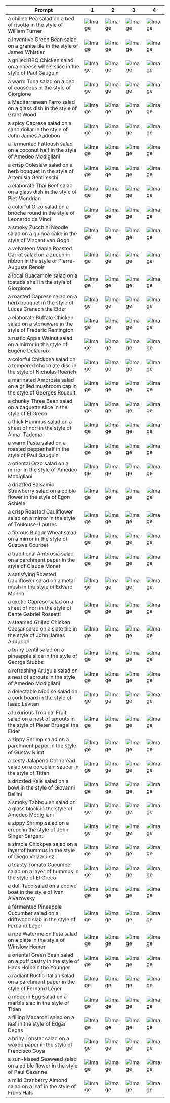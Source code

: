 | Prompt | 1 | 2 | 3 | 4 |
|-|-|-|-|-|
| a chilled Pea salad on a bed of risotto in the style of William Turner | ![Image](https://salad-benchmark-public-assets.s3.us-east-2.amazonaws.com/sdxl/f29759e0-5295-4a78-9bb6-e1834612ba80-0.jpg) | ![Image](https://salad-benchmark-public-assets.s3.us-east-2.amazonaws.com/sdxl/f29759e0-5295-4a78-9bb6-e1834612ba80-1.jpg) | ![Image](https://salad-benchmark-public-assets.s3.us-east-2.amazonaws.com/sdxl/f29759e0-5295-4a78-9bb6-e1834612ba80-2.jpg) | ![Image](https://salad-benchmark-public-assets.s3.us-east-2.amazonaws.com/sdxl/f29759e0-5295-4a78-9bb6-e1834612ba80-3.jpg) |
| a inventive Green Bean salad on a granite tile in the style of James Whistler | ![Image](https://salad-benchmark-public-assets.s3.us-east-2.amazonaws.com/sdxl/e3336d53-5f5e-4289-9fa5-75c8f2b9f4d7-0.jpg) | ![Image](https://salad-benchmark-public-assets.s3.us-east-2.amazonaws.com/sdxl/e3336d53-5f5e-4289-9fa5-75c8f2b9f4d7-1.jpg) | ![Image](https://salad-benchmark-public-assets.s3.us-east-2.amazonaws.com/sdxl/e3336d53-5f5e-4289-9fa5-75c8f2b9f4d7-2.jpg) | ![Image](https://salad-benchmark-public-assets.s3.us-east-2.amazonaws.com/sdxl/e3336d53-5f5e-4289-9fa5-75c8f2b9f4d7-3.jpg) |
| a grilled BBQ Chicken salad on a cheese wheel slice in the style of Paul Gauguin | ![Image](https://salad-benchmark-public-assets.s3.us-east-2.amazonaws.com/sdxl/a3724148-0c61-483e-8cf5-0d9f307f7814-0.jpg) | ![Image](https://salad-benchmark-public-assets.s3.us-east-2.amazonaws.com/sdxl/a3724148-0c61-483e-8cf5-0d9f307f7814-1.jpg) | ![Image](https://salad-benchmark-public-assets.s3.us-east-2.amazonaws.com/sdxl/a3724148-0c61-483e-8cf5-0d9f307f7814-2.jpg) | ![Image](https://salad-benchmark-public-assets.s3.us-east-2.amazonaws.com/sdxl/a3724148-0c61-483e-8cf5-0d9f307f7814-3.jpg) |
| a warm Tuna salad on a bed of couscous in the style of Giorgione | ![Image](https://salad-benchmark-public-assets.s3.us-east-2.amazonaws.com/sdxl/18c632e6-e5af-434c-9fcb-626d2a1a2f80-0.jpg) | ![Image](https://salad-benchmark-public-assets.s3.us-east-2.amazonaws.com/sdxl/18c632e6-e5af-434c-9fcb-626d2a1a2f80-1.jpg) | ![Image](https://salad-benchmark-public-assets.s3.us-east-2.amazonaws.com/sdxl/18c632e6-e5af-434c-9fcb-626d2a1a2f80-2.jpg) | ![Image](https://salad-benchmark-public-assets.s3.us-east-2.amazonaws.com/sdxl/18c632e6-e5af-434c-9fcb-626d2a1a2f80-3.jpg) |
| a Mediterranean Farro salad on a glass dish in the style of Grant Wood | ![Image](https://salad-benchmark-public-assets.s3.us-east-2.amazonaws.com/sdxl/892ae60c-19df-4e55-ab75-faf41cffe5e9-0.jpg) | ![Image](https://salad-benchmark-public-assets.s3.us-east-2.amazonaws.com/sdxl/892ae60c-19df-4e55-ab75-faf41cffe5e9-1.jpg) | ![Image](https://salad-benchmark-public-assets.s3.us-east-2.amazonaws.com/sdxl/892ae60c-19df-4e55-ab75-faf41cffe5e9-2.jpg) | ![Image](https://salad-benchmark-public-assets.s3.us-east-2.amazonaws.com/sdxl/892ae60c-19df-4e55-ab75-faf41cffe5e9-3.jpg) |
| a spicy Caprese salad on a sand dollar in the style of John James Audubon | ![Image](https://salad-benchmark-public-assets.s3.us-east-2.amazonaws.com/sdxl/ddd6db95-c31a-4749-a3ee-3b7f322827a7-0.jpg) | ![Image](https://salad-benchmark-public-assets.s3.us-east-2.amazonaws.com/sdxl/ddd6db95-c31a-4749-a3ee-3b7f322827a7-1.jpg) | ![Image](https://salad-benchmark-public-assets.s3.us-east-2.amazonaws.com/sdxl/ddd6db95-c31a-4749-a3ee-3b7f322827a7-2.jpg) | ![Image](https://salad-benchmark-public-assets.s3.us-east-2.amazonaws.com/sdxl/ddd6db95-c31a-4749-a3ee-3b7f322827a7-3.jpg) |
| a fermented Fattoush salad on a coconut half in the style of Amedeo Modigliani | ![Image](https://salad-benchmark-public-assets.s3.us-east-2.amazonaws.com/sdxl/1d6519c4-07d8-40fb-b6b0-e80dfca75c49-0.jpg) | ![Image](https://salad-benchmark-public-assets.s3.us-east-2.amazonaws.com/sdxl/1d6519c4-07d8-40fb-b6b0-e80dfca75c49-1.jpg) | ![Image](https://salad-benchmark-public-assets.s3.us-east-2.amazonaws.com/sdxl/1d6519c4-07d8-40fb-b6b0-e80dfca75c49-2.jpg) | ![Image](https://salad-benchmark-public-assets.s3.us-east-2.amazonaws.com/sdxl/1d6519c4-07d8-40fb-b6b0-e80dfca75c49-3.jpg) |
| a crisp Coleslaw salad on a herb bouquet in the style of Artemisia Gentileschi | ![Image](https://salad-benchmark-public-assets.s3.us-east-2.amazonaws.com/sdxl/e6c14922-c62d-4a40-a457-75cad0ed90b7-0.jpg) | ![Image](https://salad-benchmark-public-assets.s3.us-east-2.amazonaws.com/sdxl/e6c14922-c62d-4a40-a457-75cad0ed90b7-1.jpg) | ![Image](https://salad-benchmark-public-assets.s3.us-east-2.amazonaws.com/sdxl/e6c14922-c62d-4a40-a457-75cad0ed90b7-2.jpg) | ![Image](https://salad-benchmark-public-assets.s3.us-east-2.amazonaws.com/sdxl/e6c14922-c62d-4a40-a457-75cad0ed90b7-3.jpg) |
| a elaborate Thai Beef salad on a glass dish in the style of Piet Mondrian | ![Image](https://salad-benchmark-public-assets.s3.us-east-2.amazonaws.com/sdxl/7f16e167-577b-4c87-b2fa-85e304681a1f-0.jpg) | ![Image](https://salad-benchmark-public-assets.s3.us-east-2.amazonaws.com/sdxl/7f16e167-577b-4c87-b2fa-85e304681a1f-1.jpg) | ![Image](https://salad-benchmark-public-assets.s3.us-east-2.amazonaws.com/sdxl/7f16e167-577b-4c87-b2fa-85e304681a1f-2.jpg) | ![Image](https://salad-benchmark-public-assets.s3.us-east-2.amazonaws.com/sdxl/7f16e167-577b-4c87-b2fa-85e304681a1f-3.jpg) |
| a colorful Orzo salad on a brioche round in the style of Leonardo da Vinci | ![Image](https://salad-benchmark-public-assets.s3.us-east-2.amazonaws.com/sdxl/3f7f4a16-965f-4ef4-bd92-03f3eef20020-0.jpg) | ![Image](https://salad-benchmark-public-assets.s3.us-east-2.amazonaws.com/sdxl/3f7f4a16-965f-4ef4-bd92-03f3eef20020-1.jpg) | ![Image](https://salad-benchmark-public-assets.s3.us-east-2.amazonaws.com/sdxl/3f7f4a16-965f-4ef4-bd92-03f3eef20020-2.jpg) | ![Image](https://salad-benchmark-public-assets.s3.us-east-2.amazonaws.com/sdxl/3f7f4a16-965f-4ef4-bd92-03f3eef20020-3.jpg) |
| a smoky Zucchini Noodle salad on a quinoa cake in the style of Vincent van Gogh | ![Image](https://salad-benchmark-public-assets.s3.us-east-2.amazonaws.com/sdxl/e9c49a53-3706-4dcf-8624-1e964068859c-0.jpg) | ![Image](https://salad-benchmark-public-assets.s3.us-east-2.amazonaws.com/sdxl/e9c49a53-3706-4dcf-8624-1e964068859c-1.jpg) | ![Image](https://salad-benchmark-public-assets.s3.us-east-2.amazonaws.com/sdxl/e9c49a53-3706-4dcf-8624-1e964068859c-2.jpg) | ![Image](https://salad-benchmark-public-assets.s3.us-east-2.amazonaws.com/sdxl/e9c49a53-3706-4dcf-8624-1e964068859c-3.jpg) |
| a velveteen Maple Roasted Carrot salad on a zucchini ribbon in the style of Pierre-Auguste Renoir | ![Image](https://salad-benchmark-public-assets.s3.us-east-2.amazonaws.com/sdxl/95f09d95-c9d8-4ec2-853b-fe8d68c42d61-0.jpg) | ![Image](https://salad-benchmark-public-assets.s3.us-east-2.amazonaws.com/sdxl/95f09d95-c9d8-4ec2-853b-fe8d68c42d61-1.jpg) | ![Image](https://salad-benchmark-public-assets.s3.us-east-2.amazonaws.com/sdxl/95f09d95-c9d8-4ec2-853b-fe8d68c42d61-2.jpg) | ![Image](https://salad-benchmark-public-assets.s3.us-east-2.amazonaws.com/sdxl/95f09d95-c9d8-4ec2-853b-fe8d68c42d61-3.jpg) |
| a local Guacamole salad on a tostada shell in the style of Giorgione | ![Image](https://salad-benchmark-public-assets.s3.us-east-2.amazonaws.com/sdxl/9f4929f2-f0bf-48d4-8683-65d3d66786d2-0.jpg) | ![Image](https://salad-benchmark-public-assets.s3.us-east-2.amazonaws.com/sdxl/9f4929f2-f0bf-48d4-8683-65d3d66786d2-1.jpg) | ![Image](https://salad-benchmark-public-assets.s3.us-east-2.amazonaws.com/sdxl/9f4929f2-f0bf-48d4-8683-65d3d66786d2-2.jpg) | ![Image](https://salad-benchmark-public-assets.s3.us-east-2.amazonaws.com/sdxl/9f4929f2-f0bf-48d4-8683-65d3d66786d2-3.jpg) |
| a roasted Caprese salad on a herb bouquet in the style of Lucas Cranach the Elder | ![Image](https://salad-benchmark-public-assets.s3.us-east-2.amazonaws.com/sdxl/ededad40-de11-4b72-bb7d-19d0b43ec186-0.jpg) | ![Image](https://salad-benchmark-public-assets.s3.us-east-2.amazonaws.com/sdxl/ededad40-de11-4b72-bb7d-19d0b43ec186-1.jpg) | ![Image](https://salad-benchmark-public-assets.s3.us-east-2.amazonaws.com/sdxl/ededad40-de11-4b72-bb7d-19d0b43ec186-2.jpg) | ![Image](https://salad-benchmark-public-assets.s3.us-east-2.amazonaws.com/sdxl/ededad40-de11-4b72-bb7d-19d0b43ec186-3.jpg) |
| a elaborate Buffalo Chicken salad on a stoneware in the style of Frederic Remington | ![Image](https://salad-benchmark-public-assets.s3.us-east-2.amazonaws.com/sdxl/b806d71d-4c8f-47ef-8501-4ce8748a85b3-0.jpg) | ![Image](https://salad-benchmark-public-assets.s3.us-east-2.amazonaws.com/sdxl/b806d71d-4c8f-47ef-8501-4ce8748a85b3-1.jpg) | ![Image](https://salad-benchmark-public-assets.s3.us-east-2.amazonaws.com/sdxl/b806d71d-4c8f-47ef-8501-4ce8748a85b3-2.jpg) | ![Image](https://salad-benchmark-public-assets.s3.us-east-2.amazonaws.com/sdxl/b806d71d-4c8f-47ef-8501-4ce8748a85b3-3.jpg) |
| a rustic Apple Walnut salad on a mirror in the style of Eugène Delacroix | ![Image](https://salad-benchmark-public-assets.s3.us-east-2.amazonaws.com/sdxl/c7180242-1d79-4efa-b093-f6abfb88a6ee-0.jpg) | ![Image](https://salad-benchmark-public-assets.s3.us-east-2.amazonaws.com/sdxl/c7180242-1d79-4efa-b093-f6abfb88a6ee-1.jpg) | ![Image](https://salad-benchmark-public-assets.s3.us-east-2.amazonaws.com/sdxl/c7180242-1d79-4efa-b093-f6abfb88a6ee-2.jpg) | ![Image](https://salad-benchmark-public-assets.s3.us-east-2.amazonaws.com/sdxl/c7180242-1d79-4efa-b093-f6abfb88a6ee-3.jpg) |
| a colorful Chickpea salad on a tempered chocolate disc in the style of Nicholas Roerich | ![Image](https://salad-benchmark-public-assets.s3.us-east-2.amazonaws.com/sdxl/03f2169c-75d5-4778-8bf5-d5929df62089-0.jpg) | ![Image](https://salad-benchmark-public-assets.s3.us-east-2.amazonaws.com/sdxl/03f2169c-75d5-4778-8bf5-d5929df62089-1.jpg) | ![Image](https://salad-benchmark-public-assets.s3.us-east-2.amazonaws.com/sdxl/03f2169c-75d5-4778-8bf5-d5929df62089-2.jpg) | ![Image](https://salad-benchmark-public-assets.s3.us-east-2.amazonaws.com/sdxl/03f2169c-75d5-4778-8bf5-d5929df62089-3.jpg) |
| a marinated Ambrosia salad on a grilled mushroom cap in the style of Georges Rouault | ![Image](https://salad-benchmark-public-assets.s3.us-east-2.amazonaws.com/sdxl/f27f7ce1-9cb2-4b5b-b824-3c10fc96629f-0.jpg) | ![Image](https://salad-benchmark-public-assets.s3.us-east-2.amazonaws.com/sdxl/f27f7ce1-9cb2-4b5b-b824-3c10fc96629f-1.jpg) | ![Image](https://salad-benchmark-public-assets.s3.us-east-2.amazonaws.com/sdxl/f27f7ce1-9cb2-4b5b-b824-3c10fc96629f-2.jpg) | ![Image](https://salad-benchmark-public-assets.s3.us-east-2.amazonaws.com/sdxl/f27f7ce1-9cb2-4b5b-b824-3c10fc96629f-3.jpg) |
| a chunky Three Bean salad on a baguette slice in the style of El Greco | ![Image](https://salad-benchmark-public-assets.s3.us-east-2.amazonaws.com/sdxl/97d87a54-1fe6-4dae-99ac-720798f87f46-0.jpg) | ![Image](https://salad-benchmark-public-assets.s3.us-east-2.amazonaws.com/sdxl/97d87a54-1fe6-4dae-99ac-720798f87f46-1.jpg) | ![Image](https://salad-benchmark-public-assets.s3.us-east-2.amazonaws.com/sdxl/97d87a54-1fe6-4dae-99ac-720798f87f46-2.jpg) | ![Image](https://salad-benchmark-public-assets.s3.us-east-2.amazonaws.com/sdxl/97d87a54-1fe6-4dae-99ac-720798f87f46-3.jpg) |
| a thick Hummus salad on a sheet of nori in the style of Alma-Tadema | ![Image](https://salad-benchmark-public-assets.s3.us-east-2.amazonaws.com/sdxl/50438c3a-4d80-4727-8354-a171d7e23774-0.jpg) | ![Image](https://salad-benchmark-public-assets.s3.us-east-2.amazonaws.com/sdxl/50438c3a-4d80-4727-8354-a171d7e23774-1.jpg) | ![Image](https://salad-benchmark-public-assets.s3.us-east-2.amazonaws.com/sdxl/50438c3a-4d80-4727-8354-a171d7e23774-2.jpg) | ![Image](https://salad-benchmark-public-assets.s3.us-east-2.amazonaws.com/sdxl/50438c3a-4d80-4727-8354-a171d7e23774-3.jpg) |
| a warm Pasta salad on a roasted pepper half in the style of Paul Gauguin | ![Image](https://salad-benchmark-public-assets.s3.us-east-2.amazonaws.com/sdxl/45f8ca25-7d36-46a8-978e-02f2071bbc7c-0.jpg) | ![Image](https://salad-benchmark-public-assets.s3.us-east-2.amazonaws.com/sdxl/45f8ca25-7d36-46a8-978e-02f2071bbc7c-1.jpg) | ![Image](https://salad-benchmark-public-assets.s3.us-east-2.amazonaws.com/sdxl/45f8ca25-7d36-46a8-978e-02f2071bbc7c-2.jpg) | ![Image](https://salad-benchmark-public-assets.s3.us-east-2.amazonaws.com/sdxl/45f8ca25-7d36-46a8-978e-02f2071bbc7c-3.jpg) |
| a oriental Orzo salad on a mirror in the style of Amedeo Modigliani | ![Image](https://salad-benchmark-public-assets.s3.us-east-2.amazonaws.com/sdxl/c3cf9eb3-7a8d-401d-8a02-e49ff1895a04-0.jpg) | ![Image](https://salad-benchmark-public-assets.s3.us-east-2.amazonaws.com/sdxl/c3cf9eb3-7a8d-401d-8a02-e49ff1895a04-1.jpg) | ![Image](https://salad-benchmark-public-assets.s3.us-east-2.amazonaws.com/sdxl/c3cf9eb3-7a8d-401d-8a02-e49ff1895a04-2.jpg) | ![Image](https://salad-benchmark-public-assets.s3.us-east-2.amazonaws.com/sdxl/c3cf9eb3-7a8d-401d-8a02-e49ff1895a04-3.jpg) |
| a drizzled Balsamic Strawberry salad on a edible flower in the style of Egon Schiele | ![Image](https://salad-benchmark-public-assets.s3.us-east-2.amazonaws.com/sdxl/b6c76750-ca63-4056-9af5-9d3099b580ec-0.jpg) | ![Image](https://salad-benchmark-public-assets.s3.us-east-2.amazonaws.com/sdxl/b6c76750-ca63-4056-9af5-9d3099b580ec-1.jpg) | ![Image](https://salad-benchmark-public-assets.s3.us-east-2.amazonaws.com/sdxl/b6c76750-ca63-4056-9af5-9d3099b580ec-2.jpg) | ![Image](https://salad-benchmark-public-assets.s3.us-east-2.amazonaws.com/sdxl/b6c76750-ca63-4056-9af5-9d3099b580ec-3.jpg) |
| a crisp Roasted Cauliflower salad on a mirror in the style of Toulouse-Lautrec | ![Image](https://salad-benchmark-public-assets.s3.us-east-2.amazonaws.com/sdxl/97459232-bc82-4a41-a662-6fc467746e41-0.jpg) | ![Image](https://salad-benchmark-public-assets.s3.us-east-2.amazonaws.com/sdxl/97459232-bc82-4a41-a662-6fc467746e41-1.jpg) | ![Image](https://salad-benchmark-public-assets.s3.us-east-2.amazonaws.com/sdxl/97459232-bc82-4a41-a662-6fc467746e41-2.jpg) | ![Image](https://salad-benchmark-public-assets.s3.us-east-2.amazonaws.com/sdxl/97459232-bc82-4a41-a662-6fc467746e41-3.jpg) |
| a fibrous Bulgur Wheat salad on a mirror in the style of Gustave Courbet | ![Image](https://salad-benchmark-public-assets.s3.us-east-2.amazonaws.com/sdxl/0bab930d-6b82-4989-b097-0b516643ca27-0.jpg) | ![Image](https://salad-benchmark-public-assets.s3.us-east-2.amazonaws.com/sdxl/0bab930d-6b82-4989-b097-0b516643ca27-1.jpg) | ![Image](https://salad-benchmark-public-assets.s3.us-east-2.amazonaws.com/sdxl/0bab930d-6b82-4989-b097-0b516643ca27-2.jpg) | ![Image](https://salad-benchmark-public-assets.s3.us-east-2.amazonaws.com/sdxl/0bab930d-6b82-4989-b097-0b516643ca27-3.jpg) |
| a traditional Ambrosia salad on a parchment paper in the style of Claude Monet | ![Image](https://salad-benchmark-public-assets.s3.us-east-2.amazonaws.com/sdxl/b9be4d55-b3eb-42ba-b64d-ddc5d50fb041-0.jpg) | ![Image](https://salad-benchmark-public-assets.s3.us-east-2.amazonaws.com/sdxl/b9be4d55-b3eb-42ba-b64d-ddc5d50fb041-1.jpg) | ![Image](https://salad-benchmark-public-assets.s3.us-east-2.amazonaws.com/sdxl/b9be4d55-b3eb-42ba-b64d-ddc5d50fb041-2.jpg) | ![Image](https://salad-benchmark-public-assets.s3.us-east-2.amazonaws.com/sdxl/b9be4d55-b3eb-42ba-b64d-ddc5d50fb041-3.jpg) |
| a satisfying Roasted Cauliflower salad on a metal mesh in the style of Edvard Munch | ![Image](https://salad-benchmark-public-assets.s3.us-east-2.amazonaws.com/sdxl/251839c6-2e74-4e6a-9b17-7d401307bc24-0.jpg) | ![Image](https://salad-benchmark-public-assets.s3.us-east-2.amazonaws.com/sdxl/251839c6-2e74-4e6a-9b17-7d401307bc24-1.jpg) | ![Image](https://salad-benchmark-public-assets.s3.us-east-2.amazonaws.com/sdxl/251839c6-2e74-4e6a-9b17-7d401307bc24-2.jpg) | ![Image](https://salad-benchmark-public-assets.s3.us-east-2.amazonaws.com/sdxl/251839c6-2e74-4e6a-9b17-7d401307bc24-3.jpg) |
| a exotic Caprese salad on a sheet of nori in the style of Dante Gabriel Rossetti | ![Image](https://salad-benchmark-public-assets.s3.us-east-2.amazonaws.com/sdxl/30103f1f-55a6-4b39-bc48-8f307b844489-0.jpg) | ![Image](https://salad-benchmark-public-assets.s3.us-east-2.amazonaws.com/sdxl/30103f1f-55a6-4b39-bc48-8f307b844489-1.jpg) | ![Image](https://salad-benchmark-public-assets.s3.us-east-2.amazonaws.com/sdxl/30103f1f-55a6-4b39-bc48-8f307b844489-2.jpg) | ![Image](https://salad-benchmark-public-assets.s3.us-east-2.amazonaws.com/sdxl/30103f1f-55a6-4b39-bc48-8f307b844489-3.jpg) |
| a steamed Grilled Chicken Caesar salad on a slate tile in the style of John James Audubon | ![Image](https://salad-benchmark-public-assets.s3.us-east-2.amazonaws.com/sdxl/e4245cca-764c-40d0-a280-4a61eb80859d-0.jpg) | ![Image](https://salad-benchmark-public-assets.s3.us-east-2.amazonaws.com/sdxl/e4245cca-764c-40d0-a280-4a61eb80859d-1.jpg) | ![Image](https://salad-benchmark-public-assets.s3.us-east-2.amazonaws.com/sdxl/e4245cca-764c-40d0-a280-4a61eb80859d-2.jpg) | ![Image](https://salad-benchmark-public-assets.s3.us-east-2.amazonaws.com/sdxl/e4245cca-764c-40d0-a280-4a61eb80859d-3.jpg) |
| a briny Lentil salad on a pineapple slice in the style of George Stubbs | ![Image](https://salad-benchmark-public-assets.s3.us-east-2.amazonaws.com/sdxl/9a6fed06-b6e1-48e1-8523-12bd0c3e1ae6-0.jpg) | ![Image](https://salad-benchmark-public-assets.s3.us-east-2.amazonaws.com/sdxl/9a6fed06-b6e1-48e1-8523-12bd0c3e1ae6-1.jpg) | ![Image](https://salad-benchmark-public-assets.s3.us-east-2.amazonaws.com/sdxl/9a6fed06-b6e1-48e1-8523-12bd0c3e1ae6-2.jpg) | ![Image](https://salad-benchmark-public-assets.s3.us-east-2.amazonaws.com/sdxl/9a6fed06-b6e1-48e1-8523-12bd0c3e1ae6-3.jpg) |
| a refreshing Arugula salad on a nest of sprouts in the style of Amedeo Modigliani | ![Image](https://salad-benchmark-public-assets.s3.us-east-2.amazonaws.com/sdxl/f9734213-80bd-402b-83a7-6887b3366578-0.jpg) | ![Image](https://salad-benchmark-public-assets.s3.us-east-2.amazonaws.com/sdxl/f9734213-80bd-402b-83a7-6887b3366578-1.jpg) | ![Image](https://salad-benchmark-public-assets.s3.us-east-2.amazonaws.com/sdxl/f9734213-80bd-402b-83a7-6887b3366578-2.jpg) | ![Image](https://salad-benchmark-public-assets.s3.us-east-2.amazonaws.com/sdxl/f9734213-80bd-402b-83a7-6887b3366578-3.jpg) |
| a delectable Nicoise salad on a cork board in the style of Isaac Levitan | ![Image](https://salad-benchmark-public-assets.s3.us-east-2.amazonaws.com/sdxl/b1230fed-7bca-4346-b491-e3b721e41a17-0.jpg) | ![Image](https://salad-benchmark-public-assets.s3.us-east-2.amazonaws.com/sdxl/b1230fed-7bca-4346-b491-e3b721e41a17-1.jpg) | ![Image](https://salad-benchmark-public-assets.s3.us-east-2.amazonaws.com/sdxl/b1230fed-7bca-4346-b491-e3b721e41a17-2.jpg) | ![Image](https://salad-benchmark-public-assets.s3.us-east-2.amazonaws.com/sdxl/b1230fed-7bca-4346-b491-e3b721e41a17-3.jpg) |
| a luxurious Tropical Fruit salad on a nest of sprouts in the style of Pieter Bruegel the Elder | ![Image](https://salad-benchmark-public-assets.s3.us-east-2.amazonaws.com/sdxl/bdb553cf-24c8-4242-ba83-f585021b98e0-0.jpg) | ![Image](https://salad-benchmark-public-assets.s3.us-east-2.amazonaws.com/sdxl/bdb553cf-24c8-4242-ba83-f585021b98e0-1.jpg) | ![Image](https://salad-benchmark-public-assets.s3.us-east-2.amazonaws.com/sdxl/bdb553cf-24c8-4242-ba83-f585021b98e0-2.jpg) | ![Image](https://salad-benchmark-public-assets.s3.us-east-2.amazonaws.com/sdxl/bdb553cf-24c8-4242-ba83-f585021b98e0-3.jpg) |
| a zippy Shrimp salad on a parchment paper in the style of Gustav Klimt | ![Image](https://salad-benchmark-public-assets.s3.us-east-2.amazonaws.com/sdxl/eac570e9-657e-4067-9c95-23c24440726a-0.jpg) | ![Image](https://salad-benchmark-public-assets.s3.us-east-2.amazonaws.com/sdxl/eac570e9-657e-4067-9c95-23c24440726a-1.jpg) | ![Image](https://salad-benchmark-public-assets.s3.us-east-2.amazonaws.com/sdxl/eac570e9-657e-4067-9c95-23c24440726a-2.jpg) | ![Image](https://salad-benchmark-public-assets.s3.us-east-2.amazonaws.com/sdxl/eac570e9-657e-4067-9c95-23c24440726a-3.jpg) |
| a zesty Jalapeno Cornbread salad on a porcelain saucer in the style of Titian | ![Image](https://salad-benchmark-public-assets.s3.us-east-2.amazonaws.com/sdxl/c5a81cf3-3fb8-4965-bc22-c0050b85f0a1-0.jpg) | ![Image](https://salad-benchmark-public-assets.s3.us-east-2.amazonaws.com/sdxl/c5a81cf3-3fb8-4965-bc22-c0050b85f0a1-1.jpg) | ![Image](https://salad-benchmark-public-assets.s3.us-east-2.amazonaws.com/sdxl/c5a81cf3-3fb8-4965-bc22-c0050b85f0a1-2.jpg) | ![Image](https://salad-benchmark-public-assets.s3.us-east-2.amazonaws.com/sdxl/c5a81cf3-3fb8-4965-bc22-c0050b85f0a1-3.jpg) |
| a drizzled Kale salad on a bowl in the style of Giovanni Bellini | ![Image](https://salad-benchmark-public-assets.s3.us-east-2.amazonaws.com/sdxl/8d41226e-3ac9-453a-b668-146551c2c405-0.jpg) | ![Image](https://salad-benchmark-public-assets.s3.us-east-2.amazonaws.com/sdxl/8d41226e-3ac9-453a-b668-146551c2c405-1.jpg) | ![Image](https://salad-benchmark-public-assets.s3.us-east-2.amazonaws.com/sdxl/8d41226e-3ac9-453a-b668-146551c2c405-2.jpg) | ![Image](https://salad-benchmark-public-assets.s3.us-east-2.amazonaws.com/sdxl/8d41226e-3ac9-453a-b668-146551c2c405-3.jpg) |
| a smoky Tabbouleh salad on a glass block in the style of Amedeo Modigliani | ![Image](https://salad-benchmark-public-assets.s3.us-east-2.amazonaws.com/sdxl/8796bf58-b6b6-4abf-b77e-0df72e9eae9b-0.jpg) | ![Image](https://salad-benchmark-public-assets.s3.us-east-2.amazonaws.com/sdxl/8796bf58-b6b6-4abf-b77e-0df72e9eae9b-1.jpg) | ![Image](https://salad-benchmark-public-assets.s3.us-east-2.amazonaws.com/sdxl/8796bf58-b6b6-4abf-b77e-0df72e9eae9b-2.jpg) | ![Image](https://salad-benchmark-public-assets.s3.us-east-2.amazonaws.com/sdxl/8796bf58-b6b6-4abf-b77e-0df72e9eae9b-3.jpg) |
| a zippy Shrimp salad on a crepe in the style of John Singer Sargent | ![Image](https://salad-benchmark-public-assets.s3.us-east-2.amazonaws.com/sdxl/2b932a12-8b47-4cf6-ba9a-ab6f93ecbda2-0.jpg) | ![Image](https://salad-benchmark-public-assets.s3.us-east-2.amazonaws.com/sdxl/2b932a12-8b47-4cf6-ba9a-ab6f93ecbda2-1.jpg) | ![Image](https://salad-benchmark-public-assets.s3.us-east-2.amazonaws.com/sdxl/2b932a12-8b47-4cf6-ba9a-ab6f93ecbda2-2.jpg) | ![Image](https://salad-benchmark-public-assets.s3.us-east-2.amazonaws.com/sdxl/2b932a12-8b47-4cf6-ba9a-ab6f93ecbda2-3.jpg) |
| a simple Chickpea salad on a layer of hummus in the style of Diego Velázquez | ![Image](https://salad-benchmark-public-assets.s3.us-east-2.amazonaws.com/sdxl/ac13dde0-ae39-441a-9685-f668e8e49749-0.jpg) | ![Image](https://salad-benchmark-public-assets.s3.us-east-2.amazonaws.com/sdxl/ac13dde0-ae39-441a-9685-f668e8e49749-1.jpg) | ![Image](https://salad-benchmark-public-assets.s3.us-east-2.amazonaws.com/sdxl/ac13dde0-ae39-441a-9685-f668e8e49749-2.jpg) | ![Image](https://salad-benchmark-public-assets.s3.us-east-2.amazonaws.com/sdxl/ac13dde0-ae39-441a-9685-f668e8e49749-3.jpg) |
| a toasty Tomato Cucumber salad on a layer of hummus in the style of El Greco | ![Image](https://salad-benchmark-public-assets.s3.us-east-2.amazonaws.com/sdxl/067a9961-5507-4170-b46f-9165bff2e355-0.jpg) | ![Image](https://salad-benchmark-public-assets.s3.us-east-2.amazonaws.com/sdxl/067a9961-5507-4170-b46f-9165bff2e355-1.jpg) | ![Image](https://salad-benchmark-public-assets.s3.us-east-2.amazonaws.com/sdxl/067a9961-5507-4170-b46f-9165bff2e355-2.jpg) | ![Image](https://salad-benchmark-public-assets.s3.us-east-2.amazonaws.com/sdxl/067a9961-5507-4170-b46f-9165bff2e355-3.jpg) |
| a dull Taco salad on a endive boat in the style of Ivan Aivazovsky | ![Image](https://salad-benchmark-public-assets.s3.us-east-2.amazonaws.com/sdxl/20553d4c-e5bb-44ec-ba1e-1bf2d0df1bec-0.jpg) | ![Image](https://salad-benchmark-public-assets.s3.us-east-2.amazonaws.com/sdxl/20553d4c-e5bb-44ec-ba1e-1bf2d0df1bec-1.jpg) | ![Image](https://salad-benchmark-public-assets.s3.us-east-2.amazonaws.com/sdxl/20553d4c-e5bb-44ec-ba1e-1bf2d0df1bec-2.jpg) | ![Image](https://salad-benchmark-public-assets.s3.us-east-2.amazonaws.com/sdxl/20553d4c-e5bb-44ec-ba1e-1bf2d0df1bec-3.jpg) |
| a fermented Pineapple Cucumber salad on a driftwood slab in the style of Fernand Léger | ![Image](https://salad-benchmark-public-assets.s3.us-east-2.amazonaws.com/sdxl/c001285e-bf61-47cf-844f-b1f8ca5f33a9-0.jpg) | ![Image](https://salad-benchmark-public-assets.s3.us-east-2.amazonaws.com/sdxl/c001285e-bf61-47cf-844f-b1f8ca5f33a9-1.jpg) | ![Image](https://salad-benchmark-public-assets.s3.us-east-2.amazonaws.com/sdxl/c001285e-bf61-47cf-844f-b1f8ca5f33a9-2.jpg) | ![Image](https://salad-benchmark-public-assets.s3.us-east-2.amazonaws.com/sdxl/c001285e-bf61-47cf-844f-b1f8ca5f33a9-3.jpg) |
| a ripe Watermelon Feta salad on a plate in the style of Winslow Homer | ![Image](https://salad-benchmark-public-assets.s3.us-east-2.amazonaws.com/sdxl/6ee8266b-3199-4260-ae83-903b3c602c71-0.jpg) | ![Image](https://salad-benchmark-public-assets.s3.us-east-2.amazonaws.com/sdxl/6ee8266b-3199-4260-ae83-903b3c602c71-1.jpg) | ![Image](https://salad-benchmark-public-assets.s3.us-east-2.amazonaws.com/sdxl/6ee8266b-3199-4260-ae83-903b3c602c71-2.jpg) | ![Image](https://salad-benchmark-public-assets.s3.us-east-2.amazonaws.com/sdxl/6ee8266b-3199-4260-ae83-903b3c602c71-3.jpg) |
| a oriental Green Bean salad on a puff pastry in the style of Hans Holbein the Younger | ![Image](https://salad-benchmark-public-assets.s3.us-east-2.amazonaws.com/sdxl/f5ed2ef5-03e3-4302-a345-da075b8121ab-0.jpg) | ![Image](https://salad-benchmark-public-assets.s3.us-east-2.amazonaws.com/sdxl/f5ed2ef5-03e3-4302-a345-da075b8121ab-1.jpg) | ![Image](https://salad-benchmark-public-assets.s3.us-east-2.amazonaws.com/sdxl/f5ed2ef5-03e3-4302-a345-da075b8121ab-2.jpg) | ![Image](https://salad-benchmark-public-assets.s3.us-east-2.amazonaws.com/sdxl/f5ed2ef5-03e3-4302-a345-da075b8121ab-3.jpg) |
| a radiant Rustic Italian salad on a parchment paper in the style of Fernand Léger | ![Image](https://salad-benchmark-public-assets.s3.us-east-2.amazonaws.com/sdxl/3451af9d-aa27-4119-bafa-34146923c5e1-0.jpg) | ![Image](https://salad-benchmark-public-assets.s3.us-east-2.amazonaws.com/sdxl/3451af9d-aa27-4119-bafa-34146923c5e1-1.jpg) | ![Image](https://salad-benchmark-public-assets.s3.us-east-2.amazonaws.com/sdxl/3451af9d-aa27-4119-bafa-34146923c5e1-2.jpg) | ![Image](https://salad-benchmark-public-assets.s3.us-east-2.amazonaws.com/sdxl/3451af9d-aa27-4119-bafa-34146923c5e1-3.jpg) |
| a modern Egg salad on a marble slab in the style of Titian | ![Image](https://salad-benchmark-public-assets.s3.us-east-2.amazonaws.com/sdxl/c3a7a99b-692c-4c8c-92eb-9fc3b8d0f67a-0.jpg) | ![Image](https://salad-benchmark-public-assets.s3.us-east-2.amazonaws.com/sdxl/c3a7a99b-692c-4c8c-92eb-9fc3b8d0f67a-1.jpg) | ![Image](https://salad-benchmark-public-assets.s3.us-east-2.amazonaws.com/sdxl/c3a7a99b-692c-4c8c-92eb-9fc3b8d0f67a-2.jpg) | ![Image](https://salad-benchmark-public-assets.s3.us-east-2.amazonaws.com/sdxl/c3a7a99b-692c-4c8c-92eb-9fc3b8d0f67a-3.jpg) |
| a filling Macaroni salad on a leaf in the style of Edgar Degas | ![Image](https://salad-benchmark-public-assets.s3.us-east-2.amazonaws.com/sdxl/0c5fc32b-c3c3-49ac-87f5-133a803e55cc-0.jpg) | ![Image](https://salad-benchmark-public-assets.s3.us-east-2.amazonaws.com/sdxl/0c5fc32b-c3c3-49ac-87f5-133a803e55cc-1.jpg) | ![Image](https://salad-benchmark-public-assets.s3.us-east-2.amazonaws.com/sdxl/0c5fc32b-c3c3-49ac-87f5-133a803e55cc-2.jpg) | ![Image](https://salad-benchmark-public-assets.s3.us-east-2.amazonaws.com/sdxl/0c5fc32b-c3c3-49ac-87f5-133a803e55cc-3.jpg) |
| a briny Lobster salad on a waxed paper in the style of Francisco Goya | ![Image](https://salad-benchmark-public-assets.s3.us-east-2.amazonaws.com/sdxl/232c3e6e-4af7-4b8e-a6d0-dacfd4daff0b-0.jpg) | ![Image](https://salad-benchmark-public-assets.s3.us-east-2.amazonaws.com/sdxl/232c3e6e-4af7-4b8e-a6d0-dacfd4daff0b-1.jpg) | ![Image](https://salad-benchmark-public-assets.s3.us-east-2.amazonaws.com/sdxl/232c3e6e-4af7-4b8e-a6d0-dacfd4daff0b-2.jpg) | ![Image](https://salad-benchmark-public-assets.s3.us-east-2.amazonaws.com/sdxl/232c3e6e-4af7-4b8e-a6d0-dacfd4daff0b-3.jpg) |
| a sun-kissed Seaweed salad on a edible flower in the style of Paul Cézanne | ![Image](https://salad-benchmark-public-assets.s3.us-east-2.amazonaws.com/sdxl/125ddd47-01db-4943-8c98-985835a16d43-0.jpg) | ![Image](https://salad-benchmark-public-assets.s3.us-east-2.amazonaws.com/sdxl/125ddd47-01db-4943-8c98-985835a16d43-1.jpg) | ![Image](https://salad-benchmark-public-assets.s3.us-east-2.amazonaws.com/sdxl/125ddd47-01db-4943-8c98-985835a16d43-2.jpg) | ![Image](https://salad-benchmark-public-assets.s3.us-east-2.amazonaws.com/sdxl/125ddd47-01db-4943-8c98-985835a16d43-3.jpg) |
| a mild Cranberry Almond salad on a leaf in the style of Frans Hals | ![Image](https://salad-benchmark-public-assets.s3.us-east-2.amazonaws.com/sdxl/10df10e5-6f17-445c-8eb0-ffdd67ecf978-0.jpg) | ![Image](https://salad-benchmark-public-assets.s3.us-east-2.amazonaws.com/sdxl/10df10e5-6f17-445c-8eb0-ffdd67ecf978-1.jpg) | ![Image](https://salad-benchmark-public-assets.s3.us-east-2.amazonaws.com/sdxl/10df10e5-6f17-445c-8eb0-ffdd67ecf978-2.jpg) | ![Image](https://salad-benchmark-public-assets.s3.us-east-2.amazonaws.com/sdxl/10df10e5-6f17-445c-8eb0-ffdd67ecf978-3.jpg) |
